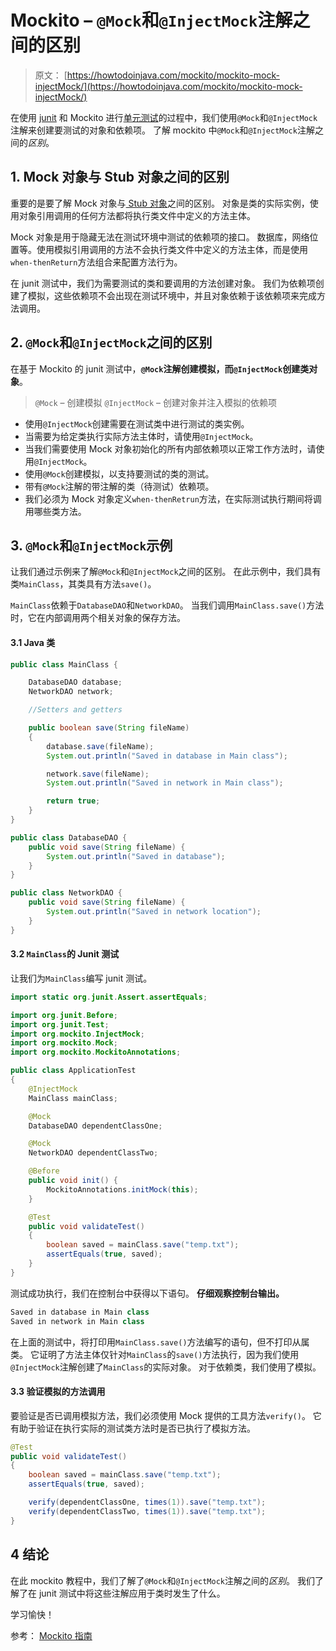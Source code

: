 # Mockito – `@Mock`和`@InjectMock`注解之间的区别

> 原文： [https://howtodoinjava.com/mockito/mockito-mock-injectMock/](https://howtodoinjava.com/mockito/mockito-mock-injectMock/)

在使用 [junit](https://howtodoinjava.com/junit-4/) 和 Mockito 进行[单元测试](https://howtodoinjava.com/best-practices/unit-testing-best-practices-junit-reference-guide/)的过程中，我们使用`@Mock`和`@InjectMock`注解来创建要测试的对象和依赖项。 了解 mockito 中`@Mock`和`@InjectMock`注解之间的*区别*。

## 1\. Mock 对象与 Stub 对象之间的区别

重要的是要了解 Mock 对象与[ Stub 对象](https://howtodoinjava.com/java/basics/how-to-create-a-class-in-java/)之间的区别。 对象是类的实际实例，使用对象引用调用的任何方法都将执行类文件中定义的方法主体。

Mock 对象是用于隐藏无法在测试环境中测试的依赖项的接口。 数据库，网络位置等。使用模拟引用调用的方法不会执行类文件中定义的方法主体，而是使用`when-thenReturn`方法组合来配置方法行为。

在 junit 测试中，我们为需要测试的类和要调用的方法创建对象。 我们为依赖项创建了模拟，这些依赖项不会出现在测试环境中，并且对象依赖于该依赖项来完成方法调用。

## 2\. `@Mock`和`@InjectMock`之间的区别

在基于 Mockito 的 junit 测试中，**`@Mock`注解创建模拟，而`@InjectMock`创建类对象**。

> `@Mock` – 创建模拟
> `@InjectMock` – 创建对象并注入模拟的依赖项

*   使用`@InjectMock`创建需要在测试类中进行测试的类实例。
*   当需要为给定类执行实际方法主体时，请使用`@InjectMock`。
*   当我们需要使用 Mock 对象初始化的所有内部依赖项以正常工作方法时，请使用`@InjectMock`。
*   使用`@Mock`创建模拟，以支持要测试的类的测试。
*   带有`@Mock`注解的带注解的类（待测试）依赖项。
*   我们必须为 Mock 对象定义`when-thenRetrun`方法，在实际测试执行期间将调用哪些类方法。

## 3\. `@Mock`和`@InjectMock`示例

让我们通过示例来了解`@Mock`和`@InjectMock`之间的区别。 在此示例中，我们具有类`MainClass`，其类具有方法`save()`。

`MainClass`依赖于`DatabaseDAO`和`NetworkDAO`。 当我们调用`MainClass.save()`方法时，它在内部调用两个相关对象的保存方法。

#### 3.1 Java 类

```java
public class MainClass {

	DatabaseDAO database;
	NetworkDAO network;

	//Setters and getters

	public boolean save(String fileName) 
	{
		database.save(fileName);
		System.out.println("Saved in database in Main class");

		network.save(fileName);
		System.out.println("Saved in network in Main class");

		return true;
	}
}

```

```java
public class DatabaseDAO {
	public void save(String fileName) {
		System.out.println("Saved in database");
	}
}

```

```java
public class NetworkDAO {
	public void save(String fileName) {
		System.out.println("Saved in network location");
	}
}

```

#### 3.2 `MainClass`的 Junit 测试

让我们为`MainClass`编写 junit 测试。

```java
import static org.junit.Assert.assertEquals;

import org.junit.Before;
import org.junit.Test;
import org.mockito.InjectMock;
import org.mockito.Mock;
import org.mockito.MockitoAnnotations;

public class ApplicationTest 
{
	@InjectMock
	MainClass mainClass;

	@Mock
	DatabaseDAO dependentClassOne;

	@Mock
	NetworkDAO dependentClassTwo;

	@Before
	public void init() {
		MockitoAnnotations.initMock(this);
	}

	@Test
	public void validateTest()
	{
		boolean saved = mainClass.save("temp.txt");
		assertEquals(true, saved);
	}
}

```

测试成功执行，我们在控制台中获得以下语句。 **仔细观察控制台输出。**

```java
Saved in database in Main class
Saved in network in Main class

```

在上面的测试中，将打印用`MainClass.save()`方法编写的语句，但不打印从属类。 它证明了方法主体仅针对`MainClass`的`save()`方法执行，因为我们使用`@InjectMock`注解创建了`MainClass`的实际对象。 对于依赖类，我们使用了模拟。

#### 3.3 验证模拟的方法调用

要验证是否已调用模拟方法，我们必须使用 Mock 提供的工具方法`verify()`。 它有助于验证在执行实际的测试类方法时是否已执行了模拟方法。

```java
@Test
public void validateTest()
{
	boolean saved = mainClass.save("temp.txt");
	assertEquals(true, saved);

	verify(dependentClassOne, times(1)).save("temp.txt");
	verify(dependentClassTwo, times(1)).save("temp.txt");
}

```

## 4 结论

在此 mockito 教程中，我们了解了`@Mock`和`@InjectMock`注解之间的*区别*。 我们了解了在 junit 测试中将这些注解应用于类时发生了什么。

学习愉快！

参考： [Mockito 指南](https://static.javadoc.io/org.mockito/mockito-core/2.23.4/org/mockito/Mockito.html)
